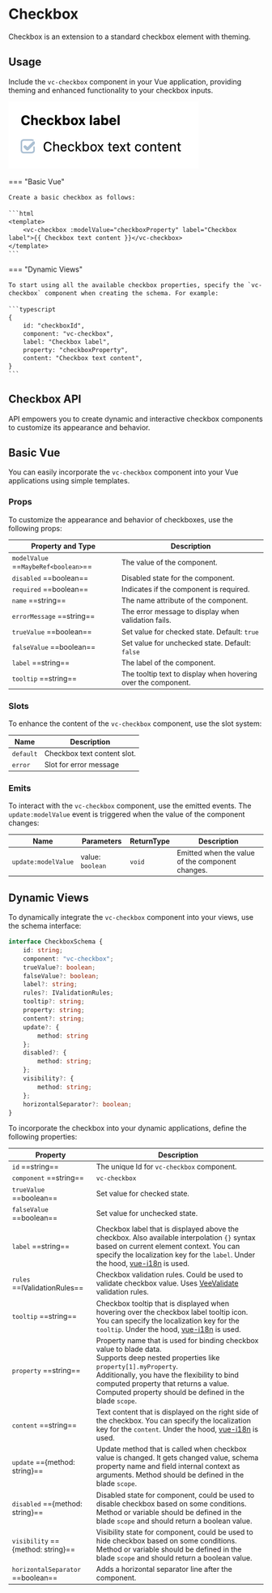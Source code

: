 # Checkbox

Checkbox is an extension to a standard checkbox element with theming.

## Usage

Include the `vc-checkbox` component in your Vue application, providing theming and enhanced functionality to your checkbox inputs.

![vc-checkbox](../../../media/vc-checkbox.png)

=== "Basic Vue"

    Create a basic checkbox as follows:

    ```html
    <template>
        <vc-checkbox :modelValue="checkboxProperty" label="Checkbox label">{{ Checkbox text content }}</vc-checkbox>
    </template>
    ```

=== "Dynamic Views"

    To start using all the available checkbox properties, specify the `vc-checkbox` component when creating the schema. For example:

    ```typescript
    {
        id: "checkboxId",
        component: "vc-checkbox",
        label: "Checkbox label",
        property: "checkboxProperty",
        content: "Checkbox text content",
    }
    ```

## Checkbox API

API empowers you to create dynamic and interactive checkbox components to customize its appearance and behavior.

## Basic Vue

You can easily incorporate the `vc-checkbox` component into your Vue applications using simple templates.

### Props

To customize the appearance and behavior of checkboxes, use the following props:

| Property and Type                  | Description                                           |
| ---------------------------------- |  ---------------------------------------------------- |
| `modelValue` ==`MaybeRef<boolean>`==| The value of the component.                           |
| `disabled`  ==boolean==          | Disabled state for the component.                     |
| `required`  ==boolean==          | Indicates if the component is required.               |
| `name` ==string==                | The name attribute of the component.                  |
| `errorMessage` ==string==        | The error message to display when validation fails.   |
| `trueValue` ==boolean==          | Set value for checked state. Default: `true`          |
| `falseValue` ==boolean==         | Set value for unchecked state. Default: `false`       |
| `label` ==string==               | The label of the component.                           |
| `tooltip` ==string==             | The tooltip text to display when hovering over the component. |

### Slots

To enhance the content of the `vc-checkbox` component, use the slot system:

| Name      | Description                                      |
| --------- | -------------------------------------------------|
| `default` | Checkbox text content slot.                      |
| `error`   | Slot for error message                           |

### Emits

To interact with the `vc-checkbox` component, use the emitted events. The `update:modelValue` event is triggered when the value of the component changes:

| Name                | Parameters          | ReturnType | Description                                                     |
| ------------------- | -----------------   | ---------- | --------------------------------------------------------------- |
| `update:modelValue` | value: `boolean`    | `void`     | Emitted when the value of the component changes.                |

## Dynamic Views

To dynamically integrate the `vc-checkbox` component into your views, use the schema interface:

```typescript
interface CheckboxSchema {
    id: string;
    component: "vc-checkbox";
    trueValue?: boolean;
    falseValue?: boolean;
    label?: string;
    rules?: IValidationRules;
    tooltip?: string;
    property: string;
    content?: string;
    update?: {
        method: string
    };
    disabled?: {
        method: string;
    };
    visibility?: {
        method: string;
    };
    horizontalSeparator?: boolean;
}
```

To incorporate the checkbox into your dynamic applications, define the following properties:

| Property                  | Description                                                                                                                                               |
| ------------------------- |  -------------------------------------------------------------------------------------------------------------------------------------------------------- |
| `id` ==string==         | The unique Id for `vc-checkbox` component.                                                                                                                |
| `component` ==string==  | `vc-checkbox`                                                                                                                                             |
| `trueValue` ==boolean== | Set value for checked state.                                                                                                                              |
| `falseValue` ==boolean==| Set value for unchecked state.                                                                                                                            |
| `label` ==string==      | Checkbox label that is displayed above the checkbox. Also available interpolation `{}` syntax based on current element context. You can specify the localization key for the `label`. Under the hood, [vue-i18n](https://kazupon.github.io/vue-i18n/) is used.                      |
| `rules` ==IValidationRules== | Checkbox validation rules. Could be used to validate checkbox value. Uses [VeeValidate](https://vee-validate.logaretm.com/v4/) validation rules.     |
| `tooltip` ==string==    | Checkbox tooltip that is displayed when hovering over the checkbox label tooltip icon. You can specify the localization key for the `tooltip`. Under the hood, [vue-i18n](https://kazupon.github.io/vue-i18n/) is used.                                                                   |
| `property` ==string==   | Property name that is used for binding checkbox value to blade data. <br> Supports deep nested properties like `property[1].myProperty`. <br> Additionally, you have the flexibility to bind computed property that returns a value. Computed property should be defined in the blade `scope`.                                                               |
| `content` ==string==    | Text content that is displayed on the right side of the checkbox. You can specify the localization key for the `content`. Under the hood, [vue-i18n](https://kazupon.github.io/vue-i18n/) is used.                                                                                         |
| `update` =={method: string}== | Update method that is called when checkbox value is changed. It gets changed value, schema property name and field internal context as arguments. Method should be defined in the blade `scope`.                                        |
| `disabled` =={method: string}== | Disabled state for component, could be used to disable checkbox based on some conditions. Method or variable should be defined in the blade `scope` and should return a boolean value. |
| `visibility` =={method: string}== | Visibility state for component, could be used to hide checkbox based on some conditions. Method or variable should be defined in the blade `scope` and should return a boolean value. |
| `horizontalSeparator` ==boolean==       | Adds a horizontal separator line after the component. |
